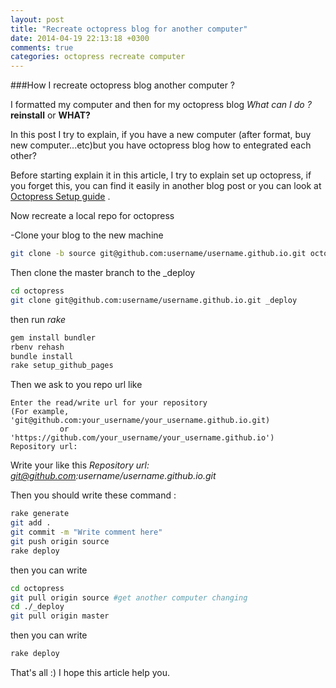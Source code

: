 ```yaml
---
layout: post
title: "Recreate octopress blog for another computer"
date: 2014-04-19 22:13:18 +0300
comments: true
categories: octopress recreate computer
---
```


###How I recreate octopress blog another computer ?

I formatted my computer and then for my octopress blog *What can I do ?* **reinstall** or **WHAT?**

In this post I try to explain, if you have a new computer (after format, buy new computer...etc)but you have octopress blog
how to entegrated each other?

Before starting explain it in this article, I try to explain set up octopress, if you forget this, you can find it easily in another
blog post or you can look at [Octopress Setup guide](http://octopress.org/docs/setup/) .

Now recreate a local repo for octopress

-Clone your blog to the new machine

```bash
git clone -b source git@github.com:username/username.github.io.git octopress
```

Then clone the master branch to the _deploy

```bash
cd octopress
git clone git@github.com:username/username.github.io.git _deploy
```

then run *rake*

```bash
gem install bundler
rbenv rehash
bundle install
rake setup_github_pages
```

Then we ask to you repo url like

```
Enter the read/write url for your repository
(For example, 'git@github.com:your_username/your_username.github.io.git)
           or 'https://github.com/your_username/your_username.github.io')
Repository url:
```


Write your like this *Repository url: git@github.com:username/username.github.io.git*

Then you should write these command :

```bash
rake generate
git add .
git commit -m "Write comment here"
git push origin source
rake deploy
```
then you can write

```bash
cd octopress
git pull origin source #get another computer changing
cd ./_deploy
git pull origin master
```
then you can write

```bash
rake deploy
```

That's all :)
I hope this article help you.
